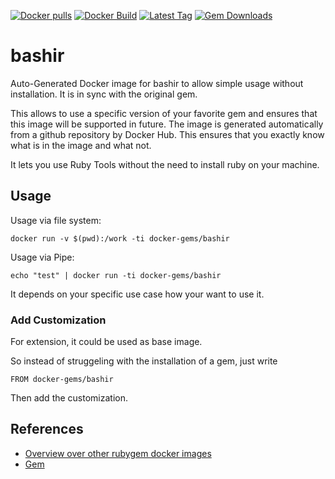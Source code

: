 [![Docker pulls](https://img.shields.io/docker/pulls/rubygem/bashir.svg)](https://hub.docker.com/r/rubygem/bashir/)
[![Docker Build](https://img.shields.io/docker/automated/rubygem/bashir.svg)](https://hub.docker.com/r/rubygem/bashir/)
[![Latest Tag](https://img.shields.io/github/tag/docker-rubygem/bashir.svg)](https://hub.docker.com/r/rubygem/bashir/)
[![Gem Downloads](https://img.shields.io/gem/dt/bashir.svg)](https://rubygems.org/gems/bashir/)
# bashir

Auto-Generated Docker image for bashir to allow simple usage without installation.
It is in sync with the original gem.

This allows to use a specific version of your favorite gem and ensures that this image will be supported in future.
The image is generated automatically from a github repository by Docker Hub.
This ensures that you exactly know what is in the image and what not.

It lets you use Ruby Tools without the need to install ruby on your machine.

## Usage

Usage via file system:

`docker run -v $(pwd):/work -ti docker-gems/bashir`

Usage via Pipe:

`echo "test" | docker run -ti docker-gems/bashir`

It depends on your specific use case how your want to use it.

### Add Customization

For extension, it could be used as base image.

So instead of struggeling with the installation of a gem, just write

`FROM docker-gems/bashir`

Then add the customization.

## References

 - [Overview over other rubygem docker images](https://github.com/thinkbot/docker-rubygem)
 - [Gem](https://rubygems.org/gems/bashir/)

